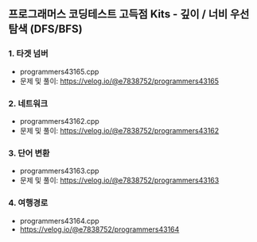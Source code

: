 
## 프로그래머스 코딩테스트 고득점 Kits - 깊이 / 너비 우선 탐색 (DFS/BFS)

### 1. 타겟 넘버
- programmers43165.cpp
- 문제 및 풀이: https://velog.io/@e7838752/programmers43165

### 2. 네트워크
- programmers43162.cpp
- 문제 및 풀이: https://velog.io/@e7838752/programmers43162

### 3. 단어 변환
- programmers43163.cpp
- 문제 및 풀이: https://velog.io/@e7838752/programmers43163

### 4. 여행경로
- programmers43164.cpp
- https://velog.io/@e7838752/programmers43164